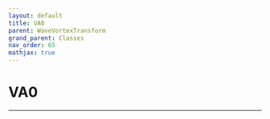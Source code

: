 ```yaml
---
layout: default
title: VA0
parent: WaveVortexTransform
grand_parent: Classes
nav_order: 65
mathjax: true
---
```


#  VA0




---

